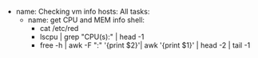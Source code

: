 - name: Checking vm info
  hosts: All
  tasks:
    - name: get CPU and MEM info
      shell:
        - cat /etc/red
        - lscpu | grep "CPU(s):" | head -1
        - free -h  | awk -F ":" '{print $2}'| awk '{print $1}' | head -2 | tail -1
      
